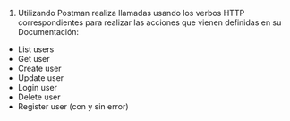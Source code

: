 1. Utilizando Postman realiza llamadas usando los verbos HTTP correspondientes para realizar las acciones que vienen definidas en su Documentación:
* List users
* Get user
* Create user
* Update user
* Login user
* Delete user
* Register user (con y sin error)